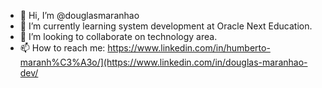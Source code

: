 - 👋 Hi, I’m @douglasmaranhao
- 🌱 I’m currently learning system development at Oracle Next Education.
- 💞️ I’m looking to collaborate on technology area.
- 📫 How to reach me: https://www.linkedin.com/in/humberto-maranh%C3%A3o/](https://www.linkedin.com/in/douglas-maranhao-dev/

<!---
douglasmaranhao/douglasmaranhao is a ✨ special ✨ repository because its `README.md` (this file) appears on your GitHub profile.
You can click the Preview link to take a look at your changes.
--->
